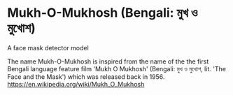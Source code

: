 # Mukh-O-Mukhosh (Bengali: মুখ ও মুখোশ)
A face mask detector model

The name Mukh-O-Mukhosh is inspired from the name of the the first Bengali language feature film 'Mukh O Mukhosh' (Bengali: মুখ ও মুখোশ, lit. 'The Face and the Mask') which was released back in 1956. 
https://en.wikipedia.org/wiki/Mukh_O_Mukhosh
